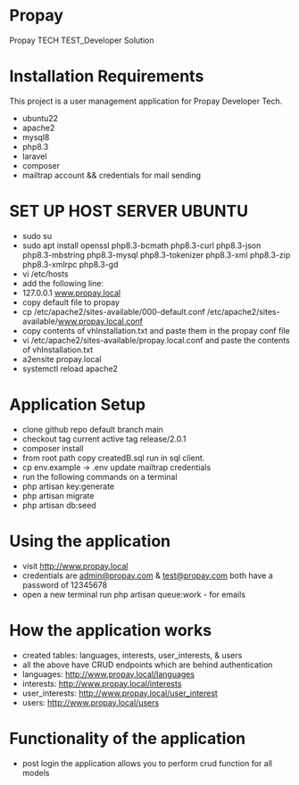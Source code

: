 # Propay
Propay TECH TEST_Developer Solution

# Installation Requirements
This project is a user management application for Propay Developer Tech.
- ubuntu22
- apache2
- mysql8
- php8.3
- laravel
- composer
- mailtrap account && credentials for mail sending

# SET UP HOST SERVER UBUNTU 
- sudo su
- sudo apt install openssl php8.3-bcmath php8.3-curl php8.3-json php8.3-mbstring php8.3-mysql php8.3-tokenizer php8.3-xml php8.3-zip php8.3-xmlrpc php8.3-gd
- vi /etc/hosts
- add the following line:
- 127.0.0.1       www.propay.local
- copy default file to propay
- cp /etc/apache2/sites-available/000-default.conf /etc/apache2/sites-available/www.propay.local.conf
- copy contents of vhInstallation.txt and paste them in the propay conf file
- vi /etc/apache2/sites-available/propay.local.conf and paste the contents of vhInstallation.txt
- a2ensite propay.local
- systemctl reload apache2

# Application Setup
- clone github repo default branch main
- checkout tag current active tag release/2.0.1
- composer install
- from root path copy createdB.sql run in sql client.
- cp env.example -> .env update mailtrap credentials
- run the following commands on a terminal
- php artisan key:generate
- php artisan migrate
- php artisan db:seed

# Using the application
- visit http://www.propay.local
- credentials are admin@propay.com & test@propay.com both have a password of 12345678
- open a new terminal run php artisan queue:work - for emails

# How the application works 
- created tables: languages, interests, user_interests, & users
- all the above have CRUD endpoints which are behind authentication
- languages: http://www.propay.local/languages
- interests: http://www.propay.local/interests
- user_interests: http://www.propay.local/user_interest
- users: http://www.propay.local/users

# Functionality of the application
- post login the application allows you to perform crud function for all models


